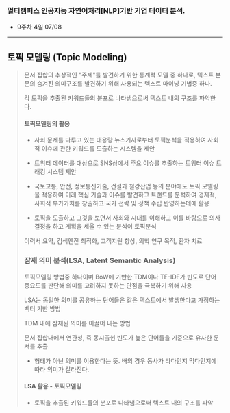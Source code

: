 ### 멀티캠퍼스 인공지능 자연어처리[NLP]기반 기업 데이터 분석.
- 9주차 4일 07/08
---
## 토픽 모델링 (Topic Modeling)
> 문서 집합의 추상적인 "주제"를 발견하기 위한 통계적 모델 중 하나로, 텍스트 본문의 숨겨진 의미구조를 발견하기 위해 사용되는 텍스트 마이닝 기법중 하나.
> 
>각 토픽을 추출된 키워드들의 분포로 나타냄으로써 텍스트 내의 구조를 파악한다.
>
> #### 토픽모델링의 활용
> - 사회 문제를 다루고 있는 대용량 뉴스기사로부터 토픽분석을 적용하여 사회적 이슈에 관한 키워드를 도출하는 시스템을 제안
> 
> - 트위터 데이터를 대상으로 SNS상에서 주요 이슈를 추출하는 트위터 이슈 트래킹 시스템 제안
> 
> - 국토교통, 안전, 정보통신기술, 건설과 철강산업 등의 분야에도 토픽 모델링을 적용하여 미래 핵심 기술과 이슈를 발견하고 트랜드를 분석하여 경제적, 사회적 부가가치를 창출하고 국가 전략 및 정책 수립 반영하는데에 활용
> 
> - 토픽을 도출하고 그것을 보면서 사회와 시대를 이해하고 이를 바탕으로 의사결정을 하고 계획을 세울 수 있는 분석이 토픽분석
> 
> 이력서 요약, 검색엔진 최적화, 고객지원 향상, 의학 연구 목적, 환자 치료
> 
> ### 잠재 의미 분석(LSA, Latent Semantic Analysis)
> 
> 토픽모델링 방법중 하나이며 BoW에 기반한 TDM이나 TF-IDF가 빈도로 단어 중요도를 판단해 의미를 고려하지 못하는 단점을 극복하기 위해 사용
> 
> LSA는 동일한 의미를 공유하는 단어들은 같은 텍스트에서 발생한다고 가정하는 벡터 기반 방법
> 
> TDM 내에 잠재된 의미를 이끌어 내는 방법
> 
> 문서 집합내에서 연관성, 즉 동시출현 빈도가 높은 단어들을 기준으로 유사한 문서를 추출
> - 형태가 아닌 의미를 이용한다는 뜻. 배의 경우 동사가 타다인지 먹다인지에 따라 의미가 갈라진다.
> 
> #### LSA 활용 - 토픽모델링
> - 토픽을 추출된 키워드들의 분포로 나타냄으로써 텍스트 내의 구조를 파악
